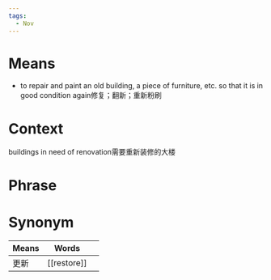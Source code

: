 ```yaml
---
tags:
  - Nov
---
```

# Means
- to repair and paint an old building, a piece of furniture, etc. so that it is in good condition again修复；翻新；重新粉刷
# Context
buildings in need of renovation需要重新装修的大楼
# Phrase

# Synonym
| Means | Words       |     |
| ----- | ----------- | --- |
| 更新    | [[restore]] |     |
